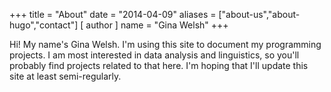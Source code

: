+++
title = "About"
date = "2014-04-09"
aliases = ["about-us","about-hugo","contact"]
[ author ]
  name = "Gina Welsh"
+++

Hi! My name's Gina Welsh. I'm using this site to document my programming projects. I am most interested in data analysis and linguistics, so you'll probably find projects related to that here. I'm hoping that I'll update this site at least semi-regularly. 